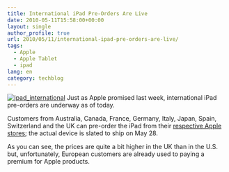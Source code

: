 ```yaml
---
title: International iPad Pre-Orders Are Live
date: 2010-05-11T15:58:00+00:00
layout: single
author_profile: true
url: 2010/05/11/international-ipad-pre-orders-are-live/
tags:
  - Apple
  - Apple Tablet
  - ipad
lang: en
category: techblog
---
```

[![ipad_international](http://lh6.ggpht.com/_vaUVXcmC3OI/S-l3ntAyk4I/AAAAAAAACJY/SCXfKQfAaKY/ipad_international_thumb%5B4%5D.jpg?imgmax=800 "ipad_international")](http://lh4.ggpht.com/_vaUVXcmC3OI/S-l3lrBgWII/AAAAAAAACJU/cwInbMawwdw/s1600-h/ipad_international%5B6%5D.jpg) Just as Apple promised last week, international iPad pre-orders are underway as of today. 

Customers from Australia, Canada, France, Germany, Italy, Japan, Spain, Switzerland and the UK can pre-order the iPad from their [respective Apple stores](http://store.apple.com/uk/browse/home/shop_ipad/family/ipad); the actual device is slated to ship on May 28. 

As you can see, the prices are quite a bit higher in the UK than in the U.S. but, unfortunately, European customers are already used to paying a premium for Apple products.